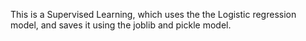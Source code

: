 This is a Supervised Learning, which uses the the Logistic regression model, and saves it using the joblib and pickle model.
